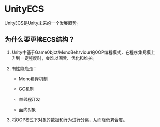 ﻿# UnityECS

UnityECS是Unity未来的一个发展趋势。

## 为什么要更换ECS结构？

1. Unity中基于GameObjct/MonoBehaviour的OOP编程模式，在程序集规模上升到一定程度时，会难以阅读、优化和维护。

2. 有性能瓶颈：

   - Mono编译机制

   - GC机制

   - 单线程开发

   - 面向对象

3. 将OOP模式下对象的数据和行为进行分离，从而降低耦合度。


  
